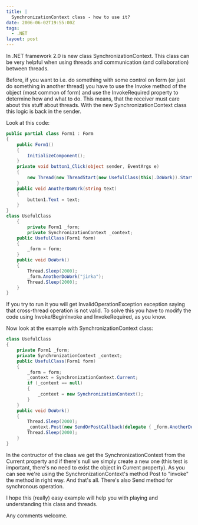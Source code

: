 ```yaml
---
title: |
  SynchronizationContext class - how to use it?
date: 2006-06-02T19:55:00Z
tags:
  - .NET
layout: post
---
```

In .NET framework 2.0 is new class SynchronizationContext. This class can be very helpful when using threads and communication (and collaboration) between threads.

Before, if you want to i.e. do something with some control on form (or just do something in another thread) you have to use the Invoke method of the object (most common of form) and use the InvokeRequired property to determine how and what to do. This means, that the receiver must care about this stuff about threads. With the new SynchronizationContext class this logic is back in the sender.

Look at this code:

```csharp
public partial class Form1 : Form
{
	public Form1()
	{
		InitializeComponent();
	}
	private void button1_Click(object sender, EventArgs e)
	{
		new Thread(new ThreadStart(new UsefulClass(this).DoWork)).Start();
	}
	public void AnotherDoWork(string text)
	{
		button1.Text = text;
	}
}
class UsefulClass
	{
		private Form1 _form;
		private SynchronizationContext _context;
	public UsefulClass(Form1 form)
	{
		_form = form;
	}
	public void DoWork()
	{
		Thread.Sleep(2000);
		_form.AnotherDoWork("jirka");
		Thread.Sleep(2000);
	}
}
```

If you try to run it you will get InvalidOperationException exception saying that cross-thread operation is not valid. To solve this you have to modify the code using Invoke/BeginInvoke and InvokeRequired, as you know.

Now look at the example with SynchronizationContext class:

```csharp
class UsefulClass
{
	private Form1 _form;
	private SynchronizationContext _context;
	public UsefulClass(Form1 form)
	{
		_form = form;
		_context = SynchronizationContext.Current;
		if (_context == null)
		{
			_context = new SynchronizationContext();
		}
	}
	public void DoWork()
	{
		Thread.Sleep(2000);
		_context.Post(new SendOrPostCallback(delegate { _form.AnotherDoWork("jirka"); }), null);
		Thread.Sleep(2000);
	}
}
```

In the contructor of the class we get the SynchronizationContext from the Current property and if there's null we simply create a new one (this test is important, there's no need to exist the object in Current property). As you can see we're using the SynchronizationContext's method Post to "invoke" the method in right way. And that's all. There's also Send method for synchronous operation.

I hope this (really) easy example will help you with playing and understanding this class and threads.

Any comments welcome.